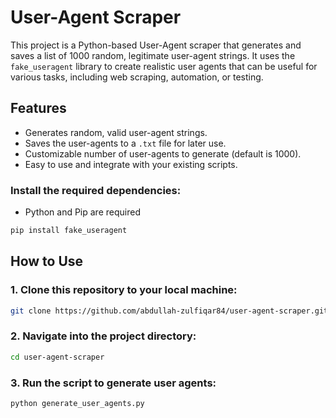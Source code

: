 # User-Agent Scraper

This project is a Python-based User-Agent scraper that generates and saves a list of 1000 random, legitimate user-agent strings. It uses the `fake_useragent` library to create realistic user agents that can be useful for various tasks, including web scraping, automation, or testing.

## Features

- Generates random, valid user-agent strings.
- Saves the user-agents to a `.txt` file for later use.
- Customizable number of user-agents to generate (default is 1000).
- Easy to use and integrate with your existing scripts.

### Install the required dependencies:
- Python and Pip are required
```bash
pip install fake_useragent
```
## How to Use

### 1. Clone this repository to your local machine:
```bash
git clone https://github.com/abdullah-zulfiqar84/user-agent-scraper.git
```
### 2. Navigate into the project directory:
```bash
cd user-agent-scraper
```
### 3. Run the script to generate user agents:
```bash
python generate_user_agents.py
```
